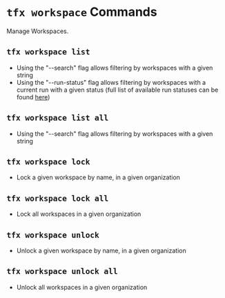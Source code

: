 # `tfx workspace` Commands

Manage Workspaces.

## `tfx workspace list`

- Using the "--search" flag allows filtering by workspaces with a given string
- Using the "--run-status" flag allows filtering by workspaces with a current run with a given status (full list of available run statuses can be found [here](https://www.terraform.io/docs/cloud/api/run.html#run-states))

## `tfx workspace list all`

- Using the "--search" flag allows filtering by workspaces with a given string

## `tfx workspace lock`

- Lock a given workspace by name, in a given organization

## `tfx workspace lock all`

- Lock all workspaces in a given organization

## `tfx workspace unlock`

- Unlock a given workspace by name, in a given organization

## `tfx workspace unlock all`

- Unlock all workspaces in a given organization
